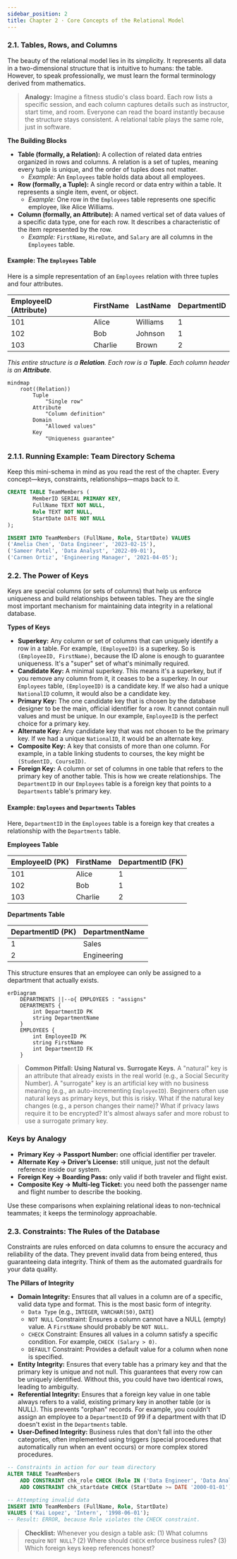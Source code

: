 ```yaml
---
sidebar_position: 2
title: Chapter 2 · Core Concepts of the Relational Model
---
```


### **2.1. Tables, Rows, and Columns**

The beauty of the relational model lies in its simplicity. It represents all data in a two-dimensional structure that is intuitive to humans: the table. However, to speak professionally, we must learn the formal terminology derived from mathematics.

> **Analogy:** Imagine a fitness studio's class board. Each row lists a specific session, and each column captures details such as instructor, start time, and room. Everyone can read the board instantly because the structure stays consistent. A relational table plays the same role, just in software.

**The Building Blocks**

* **Table (formally, a Relation):** A collection of related data entries organized in rows and columns. A relation is a set of tuples, meaning every tuple is unique, and the order of tuples does not matter.
    * *Example:* An `Employees` table holds data about all employees.
* **Row (formally, a Tuple):** A single record or data entry within a table. It represents a single item, event, or object.
    * *Example:* One row in the `Employees` table represents one specific employee, like Alice Williams.
* **Column (formally, an Attribute):** A named vertical set of data values of a specific data type, one for each row. It describes a characteristic of the item represented by the row.
    * *Example:* `FirstName`, `HireDate`, and `Salary` are all columns in the `Employees` table.

#### Example: The `Employees` Table

Here is a simple representation of an `Employees` relation with three tuples and four attributes.

| EmployeeID (Attribute) | FirstName | LastName | DepartmentID |
| :--------------------- | :-------- | :------- | :----------- |
| 101                    | Alice     | Williams | 1            |
| 102                    | Bob       | Johnson  | 1            |
| 103                    | Charlie   | Brown    | 2            |

*This entire structure is a **Relation**. Each row is a **Tuple**. Each column header is an **Attribute**.*

```mermaid
mindmap
    root((Relation))
        Tuple
            "Single row"
        Attribute
            "Column definition"
        Domain
            "Allowed values"
        Key
            "Uniqueness guarantee"
```

### **2.1.1. Running Example: Team Directory Schema**

Keep this mini-schema in mind as you read the rest of the chapter. Every concept—keys, constraints, relationships—maps back to it.

```sql
CREATE TABLE TeamMembers (
        MemberID SERIAL PRIMARY KEY,
        FullName TEXT NOT NULL,
        Role TEXT NOT NULL,
        StartDate DATE NOT NULL
);

INSERT INTO TeamMembers (FullName, Role, StartDate) VALUES
('Amelia Chen', 'Data Engineer', '2023-02-15'),
('Sameer Patel', 'Data Analyst', '2022-09-01'),
('Carmen Ortiz', 'Engineering Manager', '2021-04-05');
```

### **2.2. The Power of Keys**

Keys are special columns (or sets of columns) that help us enforce uniqueness and build relationships between tables. They are the single most important mechanism for maintaining data integrity in a relational database.

**Types of Keys**

* **Superkey:** Any column or set of columns that can uniquely identify a row in a table. For example, `(EmployeeID)` is a superkey. So is `(EmployeeID, FirstName)`, because the ID alone is enough to guarantee uniqueness. It's a "super" set of what's minimally required.
* **Candidate Key:** A minimal superkey. This means it's a superkey, but if you remove any column from it, it ceases to be a superkey. In our `Employees` table, `(EmployeeID)` is a candidate key. If we also had a unique `NationalID` column, it would also be a candidate key.
* **Primary Key:** The one candidate key that is chosen by the database designer to be the main, official identifier for a row. It cannot contain null values and must be unique. In our example, `EmployeeID` is the perfect choice for a primary key.
* **Alternate Key:** Any candidate key that was not chosen to be the primary key. If we had a unique `NationalID`, it would be an alternate key.
* **Composite Key:** A key that consists of more than one column. For example, in a table linking students to courses, the key might be `(StudentID, CourseID)`.
* **Foreign Key:** A column or set of columns in one table that refers to the primary key of another table. This is how we create relationships. The `DepartmentID` in our `Employees` table is a foreign key that points to a `Departments` table's primary key.

#### Example: `Employees` and `Departments` Tables

Here, `DepartmentID` in the `Employees` table is a foreign key that creates a relationship with the `Departments` table.

**Employees Table**

| EmployeeID (PK) | FirstName | DepartmentID (FK) |
| :-------------- | :-------- | :---------------- |
| 101             | Alice     | 1                 |
| 102             | Bob       | 1                 |
| 103             | Charlie   | 2                 |

**Departments Table**

| DepartmentID (PK) | DepartmentName |
| :---------------- | :------------- |
| 1                 | Sales          |
| 2                 | Engineering    |

This structure ensures that an employee can only be assigned to a department that actually exists.

```mermaid
erDiagram
    DEPARTMENTS ||--o{ EMPLOYEES : "assigns"
    DEPARTMENTS {
        int DepartmentID PK
        string DepartmentName
    }
    EMPLOYEES {
        int EmployeeID PK
        string FirstName
        int DepartmentID FK
    }
```

> **Common Pitfall: Using Natural vs. Surrogate Keys.** A "natural" key is an attribute that already exists in the real world (e.g., a Social Security Number). A "surrogate" key is an artificial key with no business meaning (e.g., an auto-incrementing `EmployeeID`). Beginners often use natural keys as primary keys, but this is risky. What if the natural key changes (e.g., a person changes their name)? What if privacy laws require it to be encrypted? It's almost always safer and more robust to use a surrogate primary key.

### **Keys by Analogy**

- **Primary Key → Passport Number:** one official identifier per traveler.
- **Alternate Key → Driver’s License:** still unique, just not the default reference inside our system.
- **Foreign Key → Boarding Pass:** only valid if both traveler and flight exist.
- **Composite Key → Multi-leg Ticket:** you need both the passenger name and flight number to describe the booking.

Use these comparisons when explaining relational ideas to non-technical teammates; it keeps the terminology approachable.

### **2.3. Constraints: The Rules of the Database**

Constraints are rules enforced on data columns to ensure the accuracy and reliability of the data. They prevent invalid data from being entered, thus guaranteeing data integrity. Think of them as the automated guardrails for your data quality.

**The Pillars of Integrity**

* **Domain Integrity:** Ensures that all values in a column are of a specific, valid data type and format. This is the most basic form of integrity.
    * `Data Type` (e.g., `INTEGER`, `VARCHAR(50)`, `DATE`)
    * `NOT NULL` Constraint: Ensures a column cannot have a NULL (empty) value. A `FirstName` should probably be `NOT NULL`.
    * `CHECK` Constraint: Ensures all values in a column satisfy a specific condition. For example, `CHECK (Salary > 0)`.
    * `DEFAULT` Constraint: Provides a default value for a column when none is specified.
* **Entity Integrity:** Ensures that every table has a primary key and that the primary key is unique and not null. This guarantees that every row can be uniquely identified. Without this, you could have two identical rows, leading to ambiguity.
* **Referential Integrity:** Ensures that a foreign key value in one table always refers to a valid, existing primary key in another table (or is NULL). This prevents "orphan" records. For example, you couldn't assign an employee to a `DepartmentID` of 99 if a department with that ID doesn't exist in the `Departments` table.
* **User-Defined Integrity:** Business rules that don't fall into the other categories, often implemented using triggers (special procedures that automatically run when an event occurs) or more complex stored procedures.

```sql
-- Constraints in action for our team directory
ALTER TABLE TeamMembers
    ADD CONSTRAINT chk_role CHECK (Role IN ('Data Engineer', 'Data Analyst', 'Engineering Manager')),
    ADD CONSTRAINT chk_startdate CHECK (StartDate >= DATE '2000-01-01');

-- Attempting invalid data
INSERT INTO TeamMembers (FullName, Role, StartDate)
VALUES ('Kai Lopez', 'Intern', '1998-06-01');
-- Result: ERROR, because Role violates the CHECK constraint.
```

> **Checklist:** Whenever you design a table ask: (1) What columns require `NOT NULL`? (2) Where should `CHECK` enforce business rules? (3) Which foreign keys keep references honest?
